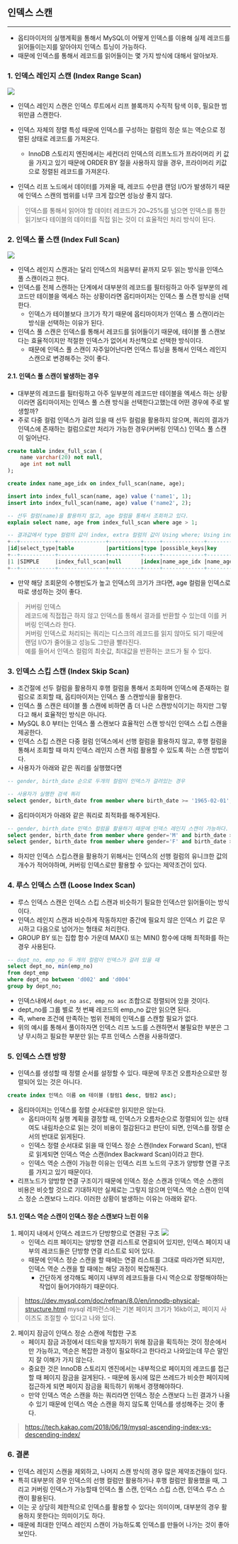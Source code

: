 ## 인덱스 스캔
---

- 옵티마이저의 실행계획을 통해서 MySQL이 어떻게 인덱스를 이용해 실제 레코드를 읽어들이는지를 알아야지 인덱스 튜닝이 가능하다.
- 때문에 인덱스를 통해서 레코드를 읽어들이는 몇 가지 방식에 대해서 알아보자.


### 1. 인덱스 레인지 스캔 (Index Range Scan)

![](./img/index_range_scan.png)
- 인덱스 레인지 스캔은 인덱스 루트에서 리프 블록까지 수직적 탐색 이후, 필요한 범위만큼 스캔한다.

- 인덱스 자체의 정렬 특성 때문에 인덱스를 구성하는 컬럼의 정순 또는 역순으로 정렬된 상태로 레코드를 가져온다.
  - InnoDB 스토리지 엔진에서는 세컨더리 인덱스의 리프노드가 프라이머리 키 값을 가지고 있기 때문에 ORDER BY 절을 사용하지 않을 경우, 프라이머리 키값으로 정렬된 레코드를 가져온다.
- 인덱스 리프 노드에서 데이터를 가져올 때, 레코드 수만큼 랜덤 I/O가 발생하기 때문에 인덱스 스캔의 범위를 너무 크게 잡으면 성능상 좋지 않다.
> 인덱스를 통해서 읽어야 할 데이터 레코드가 20~25%를 넘으면 인덱스를 통한 읽기보다 테이블의 데이터를 직접 읽는 것이 더 효율적인 처리 방식이 된다.


### 2. 인덱스 풀 스캔 (Index Full Scan)

![](./img/index_full_scan.png)
- 인덱스 레인지 스캔과는 달리 인덱스의 처음부터 끝까지 모두 읽는 방식을 인덱스 풀 스캔이라고 한다.
- 인덱스를 전체 스캔하는 단계에서 대부분의 레코드를 필터링하고 아주 일부분의 레코드만 테이블을 엑세스 하는 상황이라면 옵티마이저는 인덱스 풀 스캔 방식을 선택한다.
  - 인덱스가 테이블보다 크기가 작기 때문에 옵티마이저가 인덱스 풀 스캔이라는 방식을 선택하는 이유가 된다.
- 인덱스 풀 스캔은 인덱스를 통해서 레코드를 읽어들이기 때문에, 테이블 풀 스캔보다는 효율적이지만 적절한 인덱스가 없어서 차선책으로 선택한 방식이다.
  - 때문에 인덱스 풀 스캔이 자주일어난다면 인덱스 튜닝을 통해서 인덱스 레인지 스캔으로 변경해주는 것이 좋다.

#### 2.1. 인덱스 풀 스캔이 발생하는 경우
- 대부분의 레코드를 필터링하고 아주 일부분의 레코드만 테이블을 엑세스 하는 상황이라면 옵티마이저는 인덱스 풀 스캔 방식을 선택한다고했는데 어떤 경우에 주로 발생할까?
- 주로 다중 컬럼 인덱스가 걸려 있을 때 선두 컬럼을 활용하지 않으며, 쿼리의 결과가 인덱스에 존재하는 컬럼으로만 처리가 가능한 경우(커버링 인덱스) 인덱스 풀 스캔이 일어난다.
```sql
create table index_full_scan (
    name varchar(20) not null,
    age int not null
);

create index name_age_idx on index_full_scan(name, age);

insert into index_full_scan(name, age) value ('name1', 1);
insert into index_full_scan(name, age) value ('name2', 2);

-- 선두 컬럼(name)을 활용하지 않고, age 컬럼을 통해서 조회하고 있다.   
explain select name, age from index_full_scan where age > 1;

-- 결과값에서 type 컬럼의 값이 index, extra 컬럼의 값이 Using where; Using index인 것을 확인할 수 있다.
+--+-----------+---------------+----------+-----+-------------+------------+-------+----+----+--------+------------------------+
|id|select_type|table          |partitions|type |possible_keys|key         |key_len|ref |rows|filtered|Extra                   |
+--+-----------+---------------+----------+-----+-------------+------------+-------+----+----+--------+------------------------+
|1 |SIMPLE     |index_full_scan|null      |index|name_age_idx |name_age_idx|86     |null|2   |50      |Using where; Using index|
+--+-----------+---------------+----------+-----+-------------+------------+-------+----+----+--------+------------------------+

```
- 만약 해당 조회문의 수행빈도가 높고 인덱스의 크기가 크다면, age 컬럼을 인덱스로 따로 생성하는 것이 좋다.

> 커버링 인덱스 <br/>
> 레코드에 직접접근 하지 않고 인덱스를 통해서 결과를 반환할 수 있는데 이를 커버링 인덱스라 한다. <br/>
> 커버링 인덱스로 처리되는 쿼리는 디스크의 레코드를 읽지 않아도 되기 때문에 랜덤 I/O가 줄어들고 성능도 그만큼 빨라진다. <br/>
> 예를 들어서 인덱스 컬럼의 최솟값, 최대값을 반환하는 코드가 될 수 있다.



### 3. 인덱스 스킵 스캔 (Index Skip Scan)

- 조건절에 선두 컬럼을 활용하지 후행 컬럼을 통해서 조회하며 인덱스에 존재하는 컬럼으로 조회할 때, 옵티마이저는 인덱스 풀 스캔방식을 활용한다.
- 인덱스 풀 스캔은 테이블 풀 스캔에 비하면 좀 더 나은 스캔방식이기는 하지만 그렇다고 해서 효율적인 방식은 아니다.
- MySQL 8.0 부터는 인덱스 풀 스캔보다 효율적인 스캔 방식인 인덱스 스킵 스캔을 제공한다.
- 인덱스 스킵 스캔은 다중 컬럼 인덱스에서 선행 컬럼을 활용하지 않고, 후행 컬럼을 통해서 조회할 때 마치 인덱스 레인지 스캔 처럼 활용할 수 있도록 하는 스캔 방법이다.
- 사용자가 아래와 같은 쿼리를 실행했다면
```sql
-- gender, birth_date 순으로 두개의 컬럼이 인덱스가 걸려있는 경우

-- 사용자가 실행한 검색 쿼리
select gender, birth_date from member where birth_date >= '1965-02-01';

```
- 옵티마이저가 아래와 같은 쿼리로 최적화를 해주게된다.
```sql
-- gender, birth_date 인덱스 컬럼을 활용하기 때문에 인덱스 레인지 스캔이 가능하다.
select gender, birth_date from member where gender='M' and birth_date >= '1965-02-01';
select gender, birth_date from member where gender='F' and birth_date >= '1965-02-01';
```

- 하지만 인덱스 스킵스캔을 활용하기 위해서는 인덱스의 선행 컬럼의 유니크한 값의 개수가 적어야하며, 커버링 인덱스로만 활용할 수 있다는 제약조건이 있다. 


### 4. 루스 인덱스 스캔 (Loose Index Scan)

- 루스 인덱스 스캔은 인덱스 스킵 스캔과 비슷하기 필요한 인덱스만 읽어들이는 방식이다.
- 인덱스 레인지 스캔과 비슷하게 작동하지만 중간에 필요치 않은 인덱스 키 값은 무시하고 다음으로 넘어가는 형태로 처리한다.
- GROUP BY 또는 집합 함수 가운데 MAX() 또는 MIN() 함수에 대해 최적화를 하는 경우 사용된다.
```sql
-- dept_no, emp_no 두 개의 컬럼이 인덱스가 걸려 있을 때
select dept_no, min(emp_no)
from dept_emp
where dept_no between 'd002' and 'd004'
group by dept_no;
```
- 인덱스내에서 `dept_no asc, emp_no asc` 조합으로 정렬되어 있을 것이다.
- dept_no를 그룹 별로 첫 번째 레코드의 emp_no 값만 읽으면 된다.
- 즉, where 조건에 만족하는 범위 전체의 인덱스를 스캔할 필요가 없다.
- 위의 예시를 통해서 풀이하자면 인덱스 리프 노드를 스캔하면서 불필요한 부분은 그냥 무시하고 필요한 부분만 읽는 루프 인덱스 스캔을 사용하였다.

### 5. 인덱스 스캔 방향

- 인덱스를 생성할 때 정렬 순서를 설정할 수 있다. 때문에 무조건 오름차순으로만 정렬되어 있는 것은 아니다.
```sql
create index 인덱스 이름 on 테이블 (컬럼1 desc, 컬럼2 asc);
```
- 옵티마이저는 인덱스를 정렬 순서대로만 읽지만은 않는다.
  - 옵티마이적 실행 계획을 결정할 때, 인덱스가 오름차순으로 정렬되어 있는 상태여도 내림차순으로 읽는 것이 비용이 절감된다고 판단이 되면, 인덱스를 정렬 순서의 반대로 읽게된다.
  - 인덱스 정렬 순서대로 읽을 때 인덱스 정순 스캔(Index Forward Scan), 반대로 읽게되면 인덱스 역순 스캔(Index Backward Scan)이라고 한다.
  - 인덱스 역순 스캔이 가능한 이유는 인덱스 리프 노드의 구조가 양방향 연결 구조를 가지고 있기 때문이다.
- 리프노드가 양방향 연결 구조이기 때문에 인덱스 정순 스캔과 인덱스 역순 스캔의 비용은 비슷할 것으로 기대하지만 실제로는 그렇지 않으며 인덱스 역순 스캔이 인덱스 정순 스캔보다 느리다. 이러한 상황이 발생하는 이유는 아래와 같다.

#### 5.1. 인덱스 역순 스캔이 인덱스 정순 스캔보다 느린 이유
1. 페이지 내에서 인덱스 레코드가 단방향으로 연결된 구조
![](./img/leaf_page_structure.png)
   - 인덱스 리프 페이지는 양방향 연결 리스트로 연결되어 있지만, 인덱스 페이지 내부의 레코드들은 단방향 연결 리스트로 되어 있다.
   - 때문에 인덱스 정순 스캔을 할 때에는 연결 리스트를 그대로 따라가면 되지만, 인덱스 역순 스캔을 할 때에는 해당 과정이 복잡해진다.
     - 간단하게 생각해도 페이지 내부의 레코드들을 다시 역순으로 정렬해야하는 작업이 들어가야하기 때문이다.  
  > https://dev.mysql.com/doc/refman/8.0/en/innodb-physical-structure.html
  > mysql 레퍼런스에는 기본 페이지 크기가 16kb이고, 페이지 사이즈도 조절할 수 있다고 나와 있다.

2. 페이지 잠금이 인덱스 정순 스캔에 적합한 구조
   - 페이지 잠금 과정에서 데드락을 방지하기 위해 잠금을 획득하는 것이 정순에서만 가능하고, 역순은 복잡한 과정이 필요하다고 한다라고 나와있는데 무슨 말인지 잘 이해가 가지 않는다. 
   - 중요한 것은 InnoDB 스토리지 엔진에서는 내부적으로 페이지의 레코드를 접근할 때 페이지 잠금을 걸게된다. - 때문에 동시에 많은 쓰레드가 비슷한 페이지에 접근하게 되면 페이지 잠금을 획득하기 위해서 경쟁해야하다.
   - 만약 인덱스 역순 스캔을 하는 쿼리라면 인덱스 정순 스캔보다 느린 결과가 나올 수 있기 때문에 인덱스 역순 스캔을 하지 않도록 인덱스를 생성해주는 것이 좋다.

> https://tech.kakao.com/2018/06/19/mysql-ascending-index-vs-descending-index/


### 6. 결론
- 인덱스 레인지 스캔을 제외하고, 나머지 스캔 방식의 경우 많은 제약조건들이 있다.
- 특히 대부분의 경우 인덱스의 선행 컬럼만 활용하거나 후행 컬럼만 활용했을 때, 그리고 커버링 인덱스가 가능할때 인덱스 풀 스캔, 인덱스 스킵 스캔, 인덱스 루스 스캔이 활용된다.
- 이는 곳 상당히 제한적으로 인덱스를 활용할 수 있다는 의미이며, 대부분의 경우 활용하지 못한다는 의미이기도 하다.
- 때문에 최대한 인덱스 레인지 스캔이 가능하도록 인덱스를 만들어 나가는 것이 좋아보인다.



